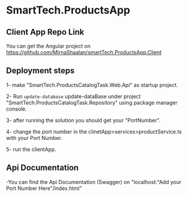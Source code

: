 # SmartTech.ProductsApp

## Client App Repo Link
You can get the Angular project on
https://github.com/MirnaShaalan/smartTech.ProductsApp.Client


## Deployment steps
1- make "SmartTech.ProductsCatalogTask.Web.Api" as startup project.

2- Run `update-database` update-dataBase under project "SmartTech.ProductsCatalogTask.Repository" using package manager console.

3- after running the solution you should get your "PortNumber".

4- change the port number in the clinetApp>services>productService.ts with your Port Number.

5- run the clientApp.

## Api Documentation

-You can find the Api Documentation (Swagger) on 
"localhost:"Add your Port Number Here"/index.html"
